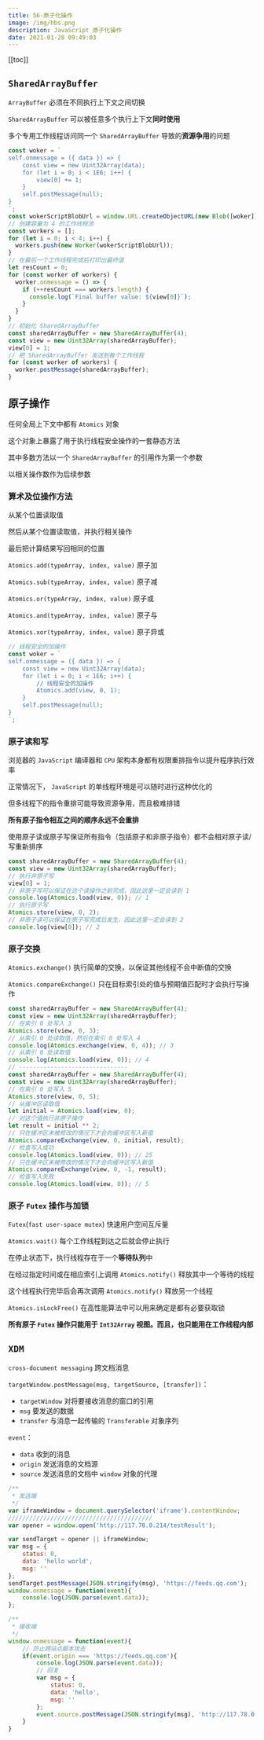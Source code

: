 ```yaml
---
title: 56-原子化操作
image: /img/hbs.png
description: JavaScript 原子化操作
date: 2021-01-28 09:49:03
---
```


[[toc]]

## `SharedArrayBuffer`

`ArrayBuffer` 必须在不同执行上下文之间切换

`SharedArrayBuffer` 可以被任意多个执行上下文**同时使用**

多个专用工作线程访问同一个 `SharedArrayBuffer` 导致的**资源争用**的问题

```js
const woker = `
self.onmessage = ({ data }) => {
	const view = new Uint32Array(data);
	for (let i = 0; i < 1E6; i++) {
		view[0] += 1;
	}
	self.postMessage(null);
}
`;
const wokerScriptBlobUrl = window.URL.createObjectURL(new Blob([woker]));
// 创建容量为 4 的工作线程池
const workers = [];
for (let i = 0; i < 4; i++) {
  workers.push(new Worker(wokerScriptBlobUrl));
}
// 在最后一个工作线程完成后打印出最终值
let resCount = 0;
for (const worker of workers) {
  worker.onmessage = () => {
    if (++resCount === workers.length) {
      console.log(`Final buffer value: ${view[0]}`);
    }
  }
}
// 初始化 SharedArrayBuffer
const sharedArrayBuffer = new SharedArrayBuffer(4);
const view = new Uint32Array(sharedArrayBuffer);
view[0] = 1; 
// 把 SharedArrayBuffer 发送到每个工作线程
for (const worker of workers) {
  worker.postMessage(sharedArrayBuffer);
}
```

## 原子操作

任何全局上下文中都有 `Atomics` 对象

这个对象上暴露了用于执行线程安全操作的一套静态方法

其中多数方法以一个 `SharedArrayBuffer` 的引用作为第一个参数

以相关操作数作为后续参数

### 算术及位操作方法

从某个位置读取值

然后从某个位置读取值，并执行相关操作

最后把计算结果写回相同的位置

`Atomics.add(typeArray, index, value)` 原子加

`Atomics.sub(typeArray, index, value)` 原子减

`Atomics.or(typeArray, index, value)` 原子或

`Atomics.and(typeArray, index, value)` 原子与

`Atomics.xor(typeArray, index, value)` 原子异或

```js
// 线程安全的加操作
const woker = `
self.onmessage = ({ data }) => {
	const view = new Uint32Array(data);
	for (let i = 0; i < 1E6; i++) {
		// 线程安全的加操作
 		Atomics.add(view, 0, 1);
	}
	self.postMessage(null);
}
`;
```

### 原子读和写

浏览器的 `JavaScript` 编译器和 `CPU` 架构本身都有权限重排指令以提升程序执行效率

正常情况下， `JavaScript` 的单线程环境是可以随时进行这种优化的

但多线程下的指令重排可能导致资源争用，而且极难排错

**所有原子指令相互之间的顺序永远不会重排**

使用原子读或原子写保证所有指令（包括原子和非原子指令）都不会相对原子读/写重新排序

```js
const sharedArrayBuffer = new SharedArrayBuffer(4);
const view = new Uint32Array(sharedArrayBuffer);
// 执行非原子写
view[0] = 1;
// 非原子写可以保证在这个读操作之前完成，因此这里一定会读到 1
console.log(Atomics.load(view, 0)); // 1
// 执行原子写
Atomics.store(view, 0, 2);
// 非原子读可以保证在原子写完成后发生，因此这里一定会读到 2
console.log(view[0]); // 2 
```

### 原子交换

`Atomics.exchange()` 执行简单的交换，以保证其他线程不会中断值的交换

`Atomics.compareExchange()` 只在目标索引处的值与预期值匹配时才会执行写操作

```js
const sharedArrayBuffer = new SharedArrayBuffer(4);
const view = new Uint32Array(sharedArrayBuffer);
// 在索引 0 处写入 3
Atomics.store(view, 0, 3);
// 从索引 0 处读取值，然后在索引 0 处写入 4
console.log(Atomics.exchange(view, 0, 4)); // 3
// 从索引 0 处读取值
console.log(Atomics.load(view, 0)); // 4
// -------------------------------
const sharedArrayBuffer = new SharedArrayBuffer(4);
const view = new Uint32Array(sharedArrayBuffer);
// 在索引 0 处写入 5
Atomics.store(view, 0, 5);
// 从缓冲区读取值
let initial = Atomics.load(view, 0);
// 对这个值执行非原子操作
let result = initial ** 2;
// 只在缓冲区未被修改的情况下才会向缓冲区写入新值
Atomics.compareExchange(view, 0, initial, result);
// 检查写入成功
console.log(Atomics.load(view, 0)); // 25
// 只在缓冲区未被修改的情况下才会向缓冲区写入新值
Atomics.compareExchange(view, 0, -1, result);
// 检查写入失败
console.log(Atomics.load(view, 0)); // 5 
```

### 原子 `Futex` 操作与加锁

`Futex`(`fast user-space mutex`) 快速用户空间互斥量

`Atomics.wait()` 每个工作线程到达之后就会停止执行

在停止状态下，执行线程存在于一个**等待队列**中

在经过指定时间或在相应索引上调用 `Atomics.notify()` 释放其中一个等待的线程

这个线程执行完毕后会再次调用 `Atomics.notify()` 释放另一个线程

`Atomics.isLockFree()` 在高性能算法中可以用来确定是都有必要获取锁

**所有原子 `Futex` 操作只能用于 `Int32Array` 视图。而且，也只能用在工作线程内部**

## `XDM`

`cross-document messaging` 跨文档消息

`targetWindow.postMessage(msg, targetSource, [transfer])`：
  - `targetWindow` 对将要接收消息的窗口的引用
  - `msg` 要发送的数据
  - `transfer` 与消息一起传输的 `Transferable` 对象序列

`event`：
  - `data` 收到的消息
  - `origin` 发送消息的文档源
  - `source` 发送消息的文档中 `window` 对象的代理

```js
/**
 * 发送端
 */
var iframeWindow = document.querySelector('iframe').contentWindow;
/////////////////////////////////////////
var opener = window.open('http://117.78.0.214/testResult');

var sendTarget = opener || iframeWindow;
var msg = {
	status: 0,
	data: 'hello world',
	msg: ''
};
sendTarget.postMessage(JSON.stringify(msg), 'https://feeds.qq.com');
window.onmessage = function(event){
	console.log(JSON.parse(event.data));
};

/**
 * 接收端
 */
window.onmessage = function(event){
	// 防止跨站点脚本攻击
	if(event.origin === 'https://feeds.qq.com'){
		console.log(JSON.parse(event.data));
		// 回复
		var msg = {
			status: 0,
			data: 'hello',
			msg: ''
		};
		event.source.postMessage(JSON.stringify(msg), 'http://117.78.0.214');
	}
}
```